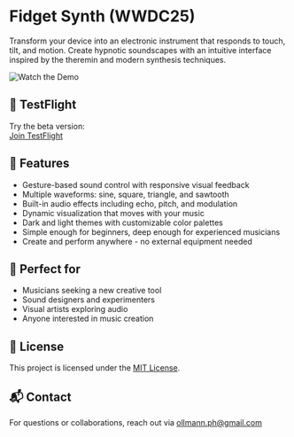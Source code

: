 # Fidget Synth (WWDC25)

Transform your device into an electronic instrument that responds to touch, tilt, and motion. Create hypnotic soundscapes with an intuitive interface inspired by the theremin and modern synthesis techniques.

![Watch the Demo](https://www.youtube.com/watch?v=NHBF3pVmhHw)

## 🚀 TestFlight  
Try the beta version:  
[Join TestFlight](http://testflight.apple.com/join/mpRP...)

## 🎵 Features  
- Gesture-based sound control with responsive visual feedback  
- Multiple waveforms: sine, square, triangle, and sawtooth  
- Built-in audio effects including echo, pitch, and modulation  
- Dynamic visualization that moves with your music  
- Dark and light themes with customizable color palettes  
- Simple enough for beginners, deep enough for experienced musicians  
- Create and perform anywhere - no external equipment needed  

## 🎯 Perfect for  
- Musicians seeking a new creative tool  
- Sound designers and experimenters  
- Visual artists exploring audio  
- Anyone interested in music creation  

## 📄 License  
This project is licensed under the [MIT License](LICENSE).  


## 📬 Contact  
For questions or collaborations, reach out via ollmann.ph@gmail.com
